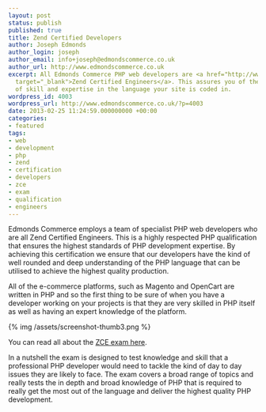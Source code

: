 ```yaml
---
layout: post
status: publish
published: true
title: Zend Certified Developers
author: Joseph Edmonds
author_login: joseph
author_email: info+joseph@edmondscommerce.co.uk
author_url: http://www.edmondscommerce.co.uk
excerpt: All Edmonds Commerce PHP web developers are <a href="http://www.zend.com/services/certification/php-5-certification/"
  target="_blank">Zend Certified Engineers</a>. This assures you of the highest levels
  of skill and expertise in the language your site is coded in.
wordpress_id: 4003
wordpress_url: http://www.edmondscommerce.co.uk/?p=4003
date: 2013-02-25 11:24:59.000000000 +00:00
categories:
- featured
tags:
- web
- development
- php
- zend
- certification
- developers
- zce
- exam
- qualification
- engineers
---
```

Edmonds Commerce employs a team of specialist PHP web developers who are all Zend Certified Engineers. This is a highly respected PHP qualification that ensures the highest standards of PHP development expertise. By achieving this certification we ensure that our developers have the kind of well rounded and deep understanding of the PHP language that can be utilised to achieve the highest quality production.

All of the e-commerce platforms, such as Magento and OpenCart are written in PHP and so the first thing to be sure of when you have a developer working on your projects is that they are very skilled in PHP itself as well as having an expert knowledge of the platform.

{% img  /assets/screenshot-thumb3.png %}

You can read all about the <a href="http://www.zend.com/services/certification/php-5-certification/" title="ZCE information" target="_blank">ZCE exam here</a>.

In a nutshell the exam is designed to test knowledge and skill that a professional PHP developer would need to tackle the kind of day to day issues they are likely to face. The exam covers a broad range of topics and really tests the in depth and broad knowledge of PHP that is required to really get the most out of the language and deliver the highest quality PHP development.
